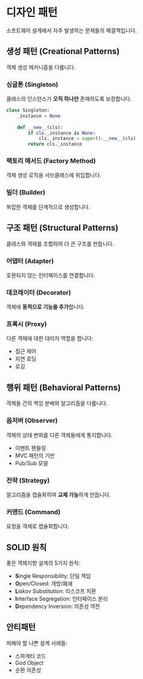 # 디자인 패턴

소프트웨어 설계에서 자주 발생하는 문제들의 해결책입니다.

## 생성 패턴 (Creational Patterns)

객체 생성 메커니즘을 다룹니다.

### 싱글톤 (Singleton)

클래스의 인스턴스가 **오직 하나만** 존재하도록 보장합니다.

```python
class Singleton:
    _instance = None
    
    def __new__(cls):
        if cls._instance is None:
            cls._instance = super().__new__(cls)
        return cls._instance
```

### 팩토리 메서드 (Factory Method)

객체 생성 로직을 서브클래스에 위임합니다.

### 빌더 (Builder)

복잡한 객체를 단계적으로 생성합니다.

## 구조 패턴 (Structural Patterns)

클래스와 객체를 조합하여 더 큰 구조를 만듭니다.

### 어댑터 (Adapter)

호환되지 않는 인터페이스를 연결합니다.

### 데코레이터 (Decorator)

객체에 **동적으로 기능을 추가**합니다.

### 프록시 (Proxy)

다른 객체에 대한 대리자 역할을 합니다:

- 접근 제어
- 지연 로딩
- 로깅

## 행위 패턴 (Behavioral Patterns)

객체들 간의 책임 분배와 알고리즘을 다룹니다.

### 옵저버 (Observer)

객체의 상태 변화를 다른 객체들에게 통지합니다.

- 이벤트 핸들링
- MVC 패턴의 기반
- Pub/Sub 모델

### 전략 (Strategy)

알고리즘을 캡슐화하여 **교체 가능**하게 만듭니다.

### 커맨드 (Command)

요청을 객체로 캡슐화합니다.

## SOLID 원칙

좋은 객체지향 설계의 5가지 원칙:

- **S**ingle Responsibility: 단일 책임
- **O**pen/Closed: 개방/폐쇄
- **L**iskov Substitution: 리스코프 치환
- **I**nterface Segregation: 인터페이스 분리
- **D**ependency Inversion: 의존성 역전

## 안티패턴

피해야 할 나쁜 설계 사례들:

- 스파게티 코드
- God Object
- 순환 의존성
